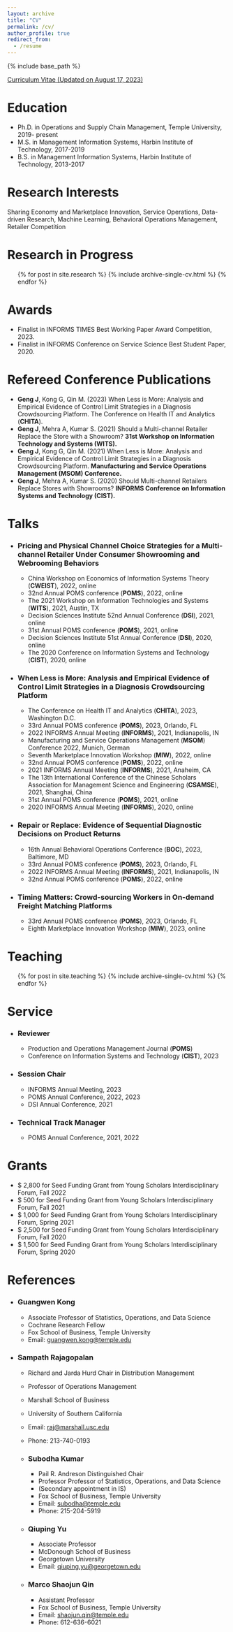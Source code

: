 ```yaml
---
layout: archive
title: "CV"
permalink: /cv/
author_profile: true
redirect_from:
  - /resume
---
```


{% include base_path %}

[Curriculum Vitae (Updated on August 17, 2023)](https://www.dropbox.com/scl/fi/vgqq5leqyp4dk3fb8xffu/CV_Jingxuan_Geng_updated-Aug-17-2023.pdf?rlkey=6j7w2jehckowimu5utr2m0a3w&dl=0)


Education
======
* Ph.D. in Operations and Supply Chain Management, Temple University, 2019- present
* M.S. in Management Information Systems, Harbin Institute of Technology, 2017-2019
* B.S. in Management Information Systems, Harbin Institute of Technology, 2013-2017


Research Interests
======
Sharing Economy and Marketplace Innovation, Service Operations, Data-driven Research, Machine Learning, Behavioral Operations Management, Retailer Competition

Research in Progress
======
  <ul>{% for post in site.research %}
    {% include archive-single-cv.html %}
  {% endfor %}</ul>

Awards
======
  *  Finalist in INFORMS TIMES Best Working Paper Award Competition, 2023.
  *  Finalist in INFORMS Conference on Service Science Best Student Paper, 2020.

Refereed Conference Publications
======
  * __Geng J__, Kong G, Qin M. (2023) When Less is More: Analysis and Empirical Evidence of Control Limit Strategies in a Diagnosis Crowdsourcing Platform. The Conference on Health IT and Analytics (**CHITA**).
  * __Geng J__, Mehra A, Kumar S. (2021) Should a Multi-channel Retailer Replace the Store with a Showroom? **31st Workshop on Information Technology and Systems (WITS).**
  * __Geng J__, Kong G, Qin M. (2021) When Less is More: Analysis and Empirical Evidence of Control Limit Strategies in a Diagnosis Crowdsourcing Platform. **Manufacturing and Service Operations Management (MSOM) Conference.**
  * __Geng J__, Mehra A, Kumar S. (2020) Should Multi-channel Retailers Replace Stores with Showrooms? **INFORMS Conference on Information Systems and Technology (CIST).**


Talks
======

  * ### Pricing and Physical Channel Choice Strategies for a Multi-channel Retailer Under Consumer Showrooming and Webrooming Behaviors 
      * China Workshop on Economics of Information Systems Theory (**CWEIST**), 2022, online
      * 32nd Annual POMS conference (**POMS**), 2022, online
      * The 2021 Workshop on Information Technologies and Systems (**WITS**), 2021, Austin, TX
      * Decision Sciences Institute 52nd Annual Conference (**DSI**), 2021, online
      * 31st Annual POMS conference (**POMS**), 2021, online
      * Decision Sciences Institute 51st Annual Conference (**DSI**), 2020, online
      * The 2020 Conference on Information Systems and Technology (**CIST**), 2020, online

  * ### When Less is More: Analysis and Empirical Evidence of Control Limit Strategies in a Diagnosis Crowdsourcing Platform
      * The Conference on Health IT and Analytics (**CHITA**), 2023, Washington D.C.
      * 33rd Annual POMS conference (**POMS**), 2023, Orlando, FL
      * 2022 INFORMS Annual Meeting (**INFORMS**), 2021, Indianapolis, IN
      * Manufacturing and Service Operations Management (**MSOM**) Conference 2022, Munich, German
      * Seventh Marketplace Innovation Workshop (**MIW**), 2022, online
      * 32nd Annual POMS conference (**POMS**), 2022, online
      * 2021 INFORMS Annual Meeting (**INFORMS**), 2021, Anaheim, CA
      * The 13th International Conference of the Chinese Scholars Association for Management Science and Engineering (**CSAMSE**), 2021, Shanghai, China
      * 31st Annual POMS conference (**POMS**), 2021, online
      * 2020 INFORMS Annual Meeting (**INFORMS**), 2020, online

  * ### Repair or Replace: Evidence of Sequential Diagnostic Decisions on Product Returns
      * 16th Annual Behavioral Operations Conference (**BOC**), 2023, Baltimore, MD
      * 33rd Annual POMS conference (**POMS**), 2023, Orlando, FL
      * 2022 INFORMS Annual Meeting (**INFORMS**), 2021, Indianapolis, IN
      * 32nd Annual POMS conference (**POMS**), 2022, online

  * ### Timing Matters: Crowd-sourcing Workers in On-demand Freight Matching Platforms
      * 33rd Annual POMS conference (**POMS**), 2023, Orlando, FL
      * Eighth Marketplace Innovation Workshop (**MIW**), 2023, online
  
Teaching
======
  <ul>{% for post in site.teaching %}
    {% include archive-single-cv.html %}
  {% endfor %}</ul>
  
Service
======
  * ### Reviewer
      * Production and Operations Management Journal (**POMS**)
      * Conference on Information Systems and Technology (**CIST**), 2023
  * ### Session Chair
      * INFORMS Annual Meeting, 2023
      * POMS Annual Conference, 2022, 2023
      * DSI Annual Conference, 2021
  * ### Technical Track Manager
      * POMS Annual Conference, 2021, 2022

Grants
======
* $ 2,800 for Seed Funding Grant from Young Scholars Interdisciplinary Forum, Fall 2022
* $ 500 for Seed Funding Grant from Young Scholars Interdisciplinary Forum, Fall 2021
* $ 1,000 for Seed Funding Grant from Young Scholars Interdisciplinary Forum, Spring 2021
* $ 2,500 for Seed Funding Grant from Young Scholars Interdisciplinary Forum, Fall 2020
* $ 1,500 for Seed Funding Grant from Young Scholars Interdisciplinary Forum, Spring 2020

References
======
  * ### Guangwen Kong
      * Associate Professor of Statistics, Operations, and Data Science
      * Cochrane Research Fellow
      * Fox School of Business, Temple University
      * Email: guangwen.kong@temple.edu
   
  * ### Sampath Rajagopalan
      * Richard and Jarda Hurd Chair in Distribution Management
      * Professor of Operations Management
      * Marshall School of Business
      * University of Southern California
      * Email: raj@marshall.usc.edu
      * Phone: 213-740-0193
   
    * ### Subodha Kumar
      * Pail R. Andreson Distinguished Chair
      * Professor Professor of Statistics, Operations, and Data Science
      * (Secondary appointment in IS)
      * Fox School of Business, Temple University
      * Email: subodha@temple.edu
      * Phone: 215-204-5919

    * ### Qiuping Yu
      * Associate Professor
      * McDonough School of Business
      * Georgetown University
      * Email: qiuping.yu@georgetown.edu
     
    * ### Marco Shaojun Qin
      * Assistant Professor
      * Fox School of Business, Temple University
      * Email: shaojun.qin@temple.edu
      * Phone: 612-636-6021
